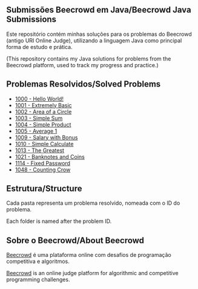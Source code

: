 ## Submissões Beecrowd em Java/Beecrowd Java Submissions

Este repositório contém minhas soluções para os problemas do Beecrowd (antigo URI Online Judge), utilizando a linguagem Java como principal forma de estudo e prática.

(This repository contains my Java solutions for problems from the Beecrowd platform, used to track my progress and practice.)

## Problemas Resolvidos/Solved Problems

-   [1000 - Hello World!](src/iniciante_beginner/BEE1000/Main.java)
-   [1001 - Extremely Basic](src/iniciante_beginner/BEE1001/Main.java)
-   [1002 - Area of a Circle](src/iniciante_beginner/BEE1002/Main.java)
-   [1003 - Simple Sum](src/iniciante_beginner/BEE1003/Main.java)
-   [1004 - Simple Product](src/iniciante_beginner/BEE1004/Main.java)
-   [1005 - Average 1](src/iniciante_beginner/BEE1005/Main.java)
-   [1009 - Salary with Bonus](src/iniciante_beginner/BEE1009/Main.java)
-   [1010 - Simple Calculate](src/iniciante_beginner/BEE1010/Main.java)
-   [1013 - The Greatest](src/iniciante_beginner/BEE1013/Main.java)
-   [1021 - Banknotes and Coins](src/iniciante_beginner/BEE1021/Main.java)
-   [1114 - Fixed Password](src/iniciante_beginner/BEE1114/Main.java)
-   [1048 - Counting Crow](src/iniciante_beginner/BEE1848/Main.java)

## Estrutura/Structure

Cada pasta representa um problema resolvido, nomeada com o ID do problema.

Each folder is named after the problem ID.

## Sobre o Beecrowd/About Beecrowd

[Beecrowd](https://www.beecrowd.com.br) é uma plataforma online com desafios de programação competitiva e algoritmos.

[Beecrowd](https://www.beecrowd.com.br) is an online judge platform for algorithmic and competitive programming challenges.
